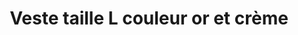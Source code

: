 ---
layout: "product-page"
id: "569572325"
title: "Veste taille L couleur or et crème"
description: "95 % coton "
size: "L / 40 / 12"
brand: "kosmika"
label: "kosmika"
price_numeric: "50.0"
price_numeric_discounted: "50.0"
currency: "€"
user_updated_at_ts: "2020-08-09T18:55:52+02:00"
category: ""
isdiscounted: "False"
isnew: "True"
isbestseller: "False"
images: [ "https://images.vinted.net/thumbs/f800/01_0137b_DqDUkrwyy2HHDHqhV3bya74v.jpeg?1596992152-1d62c617025c3a6840eefcc1af8e641fd130d6e6", "https://images.vinted.net/thumbs/f800/01_02197_iTUfJN2dyjPZgB8uBPWvwjc8.jpeg?1596992153-4c22364eaa1f60001ea2fdb2ef8e306fa32f88f4", "https://images.vinted.net/thumbs/f800/01_00709_rrk1qgvE2D1T7rDyUcQX1TNi.jpeg?1596992153-3f7bab7a111408252ee813b2b9958b86dc08f4ae", "https://images.vinted.net/thumbs/f800/01_01129_SE5pxKiXuTGNLtrephFH5zEk.jpeg?1596992153-b7696aa0d918df5df6d55b4f40e3d2155c7c06db", "https://images.vinted.net/thumbs/f800/01_01889_HSTZtBRjhHtCMEVLEUr1Z2zg.jpeg?1596992153-41847403e9bea1a686e52ce37b19967962237857", "https://images.vinted.net/thumbs/f800/01_001ca_UGZUEty2qTHCwPzjdmjzQF7B.jpeg?1596992153-cefc011336c6857699462c4868025f00e2f58227" ]
---